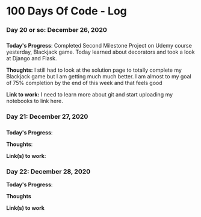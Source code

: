 # 100 Days Of Code - Log

### Day 20 or so: December 26, 2020
##### 

**Today's Progress**: Completed Second Milestone Project on Udemy course yesterday, Blackjack game. Today learned about decorators and took a look at Django and Flask.

**Thoughts:** I still had to look at the solution page to totally complete my Blackjack game but I am getting much much better. I am almost to my goal of 75% completion by the end of this week and that feels good

**Link to work:** I need to learn more about git and start uploading my notebooks to link here.

### Day 21: December 27, 2020
##### 

**Today's Progress**: 

**Thoughts**: 

**Link(s) to work**: 


### Day 22: December 28, 2020

**Today's Progress**: 

**Thoughts**

**Link(s) to work**
